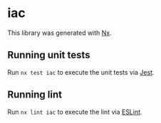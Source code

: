 # iac

This library was generated with [Nx](https://nx.dev).

## Running unit tests

Run `nx test iac` to execute the unit tests via [Jest](https://jestjs.io).

## Running lint

Run `nx lint iac` to execute the lint via [ESLint](https://eslint.org/).
